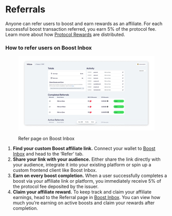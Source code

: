 # Referrals

Anyone can refer users to boost and earn rewards as an affiliate. For each successful boost transaction referred, you earn 5% of the protocol fee. Learn more about how [Protocol Rewards](protocol-rewards.md) are distributed.

### **How to refer users on Boost Inbox**

<figure><img src="../../.gitbook/assets/Frame 316126637 (1).png" alt=""><figcaption><p>Refer page on Boost Inbox</p></figcaption></figure>

1. **Find your custom Boost affiliate link.** Connect your wallet to [Boost Inbox](https://inbox.boost.xyz/) and head to the ‘Refer’ tab.
2. **Share your link with your audience.** Either share the link directly with your audience, integrate it into your existing platform or spin up a custom frontend client like Boost Inbox.
3. **Earn on every boost completion.** When a user successfully completes a boost via your affiliate link or platform, you immediately receive 5% of the protocol fee deposited by the issuer.
4. **Claim your affiliate reward.** To keep track and claim your affiliate earnings, head to the Referral page in [Boost Inbox](https://inbox.boost.xyz/). You can view how much you’re earning on active boosts and claim your rewards after completion.
